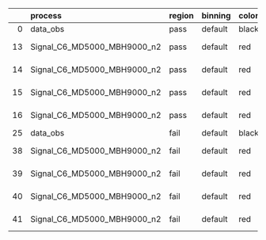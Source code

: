 |    | process                     | region   | binning   | color   | process_type   |   scale | variation   | source_filename                                                      | source_histname    | alias                       | title     |   combine_idx |     lnN |   shapes | syst_type   | direction   | variation_alias   |
|---:|:----------------------------|:---------|:----------|:--------|:---------------|--------:|:------------|:---------------------------------------------------------------------|:-------------------|:----------------------------|:----------|--------------:|--------:|---------:|:------------|:------------|:------------------|
|  0 | data_obs                    | pass     | default   | black   | DATA           |       1 | nominal     | ./histograms_for_2DAlphabet_v18//BH_Data.root                        | hpass              | Data                        | Data      |           nan | nan     |      nan | nan         | nan         | nan               |
| 13 | Signal_C6_MD5000_MBH9000_n2 | pass     | default   | red     | SIGNAL         |       1 | lumi        | ./histograms_for_2DAlphabet_v18//BH_Signal_C6_MD5000_MBH9000_n2.root | hpass              | Signal_C6_MD5000_MBH9000_n2 | BH signal |           nan |   1.016 |      nan | lnN         | nan         | nan               |
| 14 | Signal_C6_MD5000_MBH9000_n2 | pass     | default   | red     | SIGNAL         |       1 | SVM         | ./histograms_for_2DAlphabet_v18//BH_Signal_C6_MD5000_MBH9000_n2.root | hpass_SVMsyst_up   | Signal_C6_MD5000_MBH9000_n2 | BH signal |           nan | nan     |        1 | shapes      | Up          | SVMsyst           |
| 15 | Signal_C6_MD5000_MBH9000_n2 | pass     | default   | red     | SIGNAL         |       1 | SVM         | ./histograms_for_2DAlphabet_v18//BH_Signal_C6_MD5000_MBH9000_n2.root | hpass_SVMsyst_down | Signal_C6_MD5000_MBH9000_n2 | BH signal |           nan | nan     |        1 | shapes      | Down        | SVMsyst           |
| 16 | Signal_C6_MD5000_MBH9000_n2 | pass     | default   | red     | SIGNAL         |       1 | nominal     | ./histograms_for_2DAlphabet_v18//BH_Signal_C6_MD5000_MBH9000_n2.root | hpass              | Signal_C6_MD5000_MBH9000_n2 | BH signal |           nan | nan     |      nan | nan         | nan         | nan               |
| 25 | data_obs                    | fail     | default   | black   | DATA           |       1 | nominal     | ./histograms_for_2DAlphabet_v18//BH_Data.root                        | hfail              | Data                        | Data      |           nan | nan     |      nan | nan         | nan         | nan               |
| 38 | Signal_C6_MD5000_MBH9000_n2 | fail     | default   | red     | SIGNAL         |       1 | lumi        | ./histograms_for_2DAlphabet_v18//BH_Signal_C6_MD5000_MBH9000_n2.root | hfail              | Signal_C6_MD5000_MBH9000_n2 | BH signal |           nan |   1.016 |      nan | lnN         | nan         | nan               |
| 39 | Signal_C6_MD5000_MBH9000_n2 | fail     | default   | red     | SIGNAL         |       1 | SVM         | ./histograms_for_2DAlphabet_v18//BH_Signal_C6_MD5000_MBH9000_n2.root | hfail_SVMsyst_up   | Signal_C6_MD5000_MBH9000_n2 | BH signal |           nan | nan     |        1 | shapes      | Up          | SVMsyst           |
| 40 | Signal_C6_MD5000_MBH9000_n2 | fail     | default   | red     | SIGNAL         |       1 | SVM         | ./histograms_for_2DAlphabet_v18//BH_Signal_C6_MD5000_MBH9000_n2.root | hfail_SVMsyst_down | Signal_C6_MD5000_MBH9000_n2 | BH signal |           nan | nan     |        1 | shapes      | Down        | SVMsyst           |
| 41 | Signal_C6_MD5000_MBH9000_n2 | fail     | default   | red     | SIGNAL         |       1 | nominal     | ./histograms_for_2DAlphabet_v18//BH_Signal_C6_MD5000_MBH9000_n2.root | hfail              | Signal_C6_MD5000_MBH9000_n2 | BH signal |           nan | nan     |      nan | nan         | nan         | nan               |